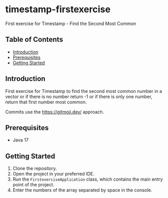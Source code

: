 # timestamp-firstexercise

First exercise for Timestamp - Find the Second Most Common

## Table of Contents
- [Introduction](#introduction)
- [Prerequisites](#prerequisites)
- [Getting Started](#getting-started)

## Introduction

First exercise for Timestamp to find the second most common number in a vector or if there is no number return -1 or if there is only one number, return that first number most common.

Commits use the https://gitmoji.dev/ approach.

## Prerequisites

- Java 17

## Getting Started

1. Clone the repository.
2. Open the project in your preferred IDE.
3. Run the `FirstexerciseApplication` class, which contains the main entry point of the project.
4. Enter the numbers of the array separated by space in the console.
